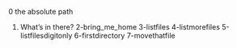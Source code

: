 0 the absolute path
1. What’s in there?
2-bring_me_home
3-listfiles
4-listmorefiles
5-listfilesdigitonly
6-firstdirectory
7-movethatfile

